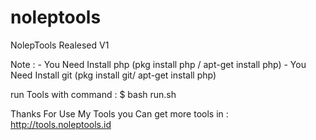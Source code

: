 # noleptools
NolepTools Realesed V1

Note : - You Need Install php (pkg install php / apt-get install php)
       - You Need Install git (pkg install git/ apt-get install php)

run Tools with command : $ bash run.sh 

Thanks For Use My Tools
you Can get more tools in : http://tools.noleptools.id
